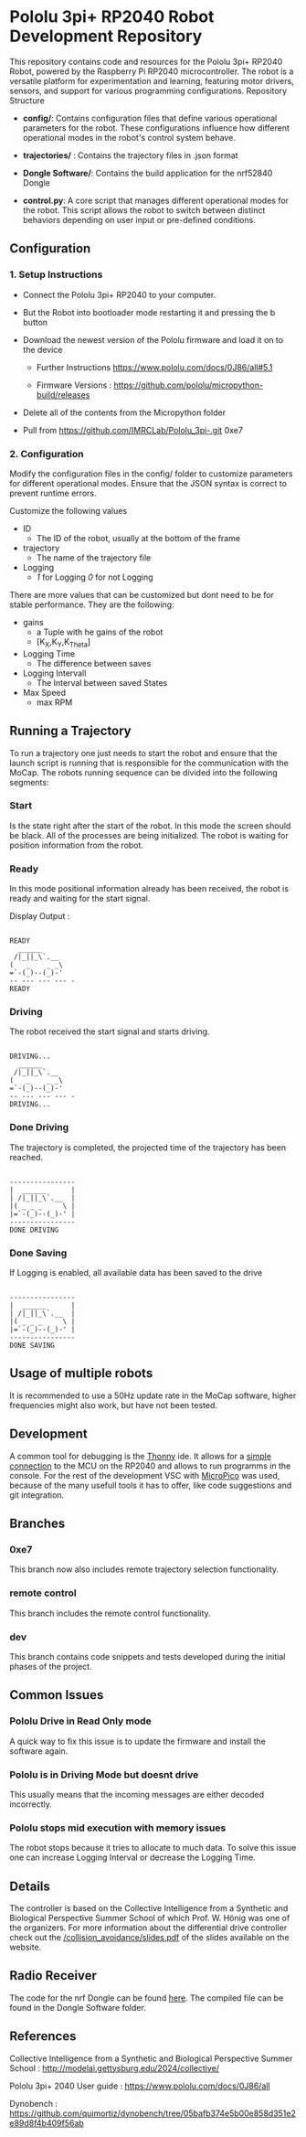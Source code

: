 # Pololu 3pi+ RP2040 Robot Development Repository

This repository contains code and resources for the Pololu 3pi+ RP2040 Robot, powered by the Raspberry Pi RP2040 microcontroller. The robot is a versatile platform for experimentation and learning, featuring motor drivers, sensors, and support for various programming configurations.
Repository Structure

- **config/**: Contains configuration files that define various operational parameters for the robot. These configurations influence how different operational modes in the robot's control system behave.
- **trajectories/** : Contains the trajectory files in .json format
- **Dongle Software/**: Contains the build application for the nrf52840 Dongle

- **control.py**: A core script that manages different operational modes for the robot. This script allows the robot to switch between distinct behaviors depending on user input or pre-defined conditions.

## Configuration

### 1. Setup Instructions

- Connect the Pololu 3pi+ RP2040 to your computer.

- But the Robot into bootloader mode restarting it and pressing the b button

- Download the newest version of the Pololu firmware and load it on to the device

  - Further Instructions https://www.pololu.com/docs/0J86/all#5.1

  - Firmware Versions : https://github.com/pololu/micropython-build/releases

- Delete all of the contents from the Micropython folder

- Pull from https://github.com/IMRCLab/Pololu_3pi-.git 0xe7

### 2. Configuration

Modify the configuration files in the config/ folder to customize parameters for different operational modes. Ensure that the JSON syntax is correct to prevent runtime errors.

Customize the following values

- ID
  - The ID of the robot, usually at the bottom of the frame
- trajectory
  - The name of the trajectory file
- Logging
  - *1* for Logging *0* for not Logging

There are more values that can be customized but dont need to be for stable performance. They are the following:

- gains
  - a Tuple with he gains of the robot 
  - [K<sub>X</sub>,K<sub>Y</sub>,K<sub>Theta</sub>]
- Logging Time
  - The difference between saves
- Logging Intervall
  - The Interval between saved States
- Max Speed
  - max RPM

## Running a Trajectory

To run a trajectory one just needs to start the robot and ensure that the launch script is running that is responsible for the communication with the MoCap.
The robots running sequence can be divided into the following segments:

### Start

Is the state right after the start of the robot. In this mode the screen should be black. All of the processes are being initialized. The robot is waiting for position information from the robot.

### Ready

In this mode positional information already has been received, the robot is ready and waiting for the start signal.

Display Output :

```

READY
  ______
 /|_||_\`.__
(   _    _ _\ 
=`-(_)--(_)-'
-- --- --- --- -
READY

```

### Driving

The robot received the start signal and starts driving.

```

DRIVING...
  ______
 /|_||_\`.__
(   _    _ _\ 
=`-(_)--(_)-'
-- --- --- --- -
DRIVING...

```

### Done Driving

The trajectory is completed, the projected time of the trajectory has been reached.

```

----------------
|  ______      |
| /|_||_\`.__  |
|( _ _ _     \ |
|=`-(_)--(_)-' |
----------------
DONE DRIVING
```

### Done Saving

If Logging is enabled, all available data has been saved to the drive

```

----------------
|  ______      |
| /|_||_\`.__  |
|( _ _ _     \ |
|=`-(_)--(_)-' |
----------------
DONE SAVING
```

## Usage of multiple robots

It is recommended to use a 50Hz update rate in the MoCap software, higher frequencies might also work, but have not been tested.

## Development

A common tool for debugging is the [Thonny](https://thonny.org/) ide. It allows for a [simple connection](https://www.pololu.com/docs/0J86/all#5.3) to the MCU on the RP2040 and allows to run programms in the console. For the rest of the development VSC with [MicroPico](https://marketplace.visualstudio.com/items?itemName=paulober.pico-w-go) was used, because of the many usefull tools it has to offer, like code suggestions and git integration.  

## Branches

### 0xe7

This branch now also includes remote trajectory selection functionality.

### remote control

This branch includes the remote control functionality.

### dev

This branch contains code snippets and tests developed during the initial phases of the project.

## Common Issues

### Pololu Drive in Read Only mode

A quick way to fix this issue is to update the firmware and install the software again.

### Pololu is in Driving Mode but doesnt drive

This usually means that the incoming messages are either decoded incorrectly.

### Pololu stops mid execution with memory issues

The robot stops because it tries to allocate to much data. To solve this issue one can increase Logging Interval or decrease the Logging Time.

## Details

The controller is based on the Collective Intelligence from a Synthetic and Biological Perspective Summer School of which Prof. W. Hönig was one of the organizers. For more information about the differential drive controller
check out the [/collision_avoidance/slides.pdf](http://modelai.gettysburg.edu/2024/collective/slides/slides.zip) of the slides available on the website.

## Radio Receiver

The code for the  nrf Dongle can be found [here](https://github.com/polyblank-5/esb_prx). The compiled file can be found in the Dongle Software folder.

## References 
Collective Intelligence from a Synthetic and Biological Perspective Summer School : http://modelai.gettysburg.edu/2024/collective/

Pololu 3pi+ 2040 User guide : https://www.pololu.com/docs/0J86/all

Dynobench : https://github.com/quimortiz/dynobench/tree/05bafb374e5b00e858d351e2e89d8f4b409f56ab 

<!---
This repository contains code for the 3pi+ 2040 Pololu Ground Robot (written for Hyper edition, but should work for all), as well as some 3d printable files and instructions for attaching and connecting the nrf52840 radio dongle onto it. <br /> 
The code contains a simple state estimator based on odometry readings and a simple differential drive controler. To make gain tuning easier, you can choose a trajectory from a selection of three(straight line, pure rotation, slightly wavy diagonal)
and adjust the gains (Kx, Ky, Ktheta) you want to use directly with the robot buttons. (These two options are enabled by default). The state estimator logs some data of interest and there is also a script which plots this into neatly readable graphs.
This code was written for the IMRC Lab of TU Berlin. It is also based on the Collective Intelligence from a Synthetic and Biological Perspective Summer School of which Prof Hönig (IMRC head) was one of the organizers. For more information about the differential drive controler
check out the /collision_avoidance/slides.pdf of the slides available on the website.

To start using my code, simply paste the files "J_controler.py" "J_state_estimator.py" "J_robot.py" "J_maths_module.py", as well as the trajectories folder and the logs folder in the root directory of your 3pi+ robot, alongside all software pre-installed by Pololu.
(NB in the repo the logs folder contains three examples of data log files and the corresponding pdf containing the plots. These files are not needed for the robot to work, you can delete them. The trajectories folder MUST contain the 3 pre-programmed trajectories though).
When you turn on your 3pi+ robot, simply select the "J_controler.py" program on the display screen and follow the instructions. (I use Kx = 1, Ky = 3, Ktheta = 3 for my gains).

The three pre-programmed trajectories are stored in a .json format. They were generated with an unycicle-model planner Quim Ortiz' Dynobench repo. from  They contain a dictionary with lots of mostly useless info. The only two important items of the this dict are "states" and "actions" (if you want to modify or create your own trajectories, you can get rid of all the other items).
states : list of states the robots has to pass through during the trajectory. Each state is [x position, y position, angle theta]. A 0.1 sec interval is assumed between each state, meaning state 38 corresponds to 3.8 sec after the start of the trajectory.
actions : list of control actions that are needed by the controler

After a trajectory is executed, the data will automatically be saved in a .json file in the logs folder with an appropriate name. (NB sometimes the logfile doesn't show up immediately. Try restarting the robot). 

To plot the data, you can use the script "Plot_Pololu.py". The function plot_all() will automatically create the PDFs of all the logfiles in the logs folder, plotting them in regards to the correct ideal trajectory and naming the resulting PDF following the model of trajectoryname_Kx_Ky_Ktheta.pdf 
If a PDF with this name already exists (because for example there are multiple runs with the same trajectory and gains) it will a B at the end, as many times as needed. 
Just make sure to adjust the path given to plot_all() so that it points to the good directory.

Encountered issues during the project:

If the robot has very weird behavior (sudden acceleration in the wrong direction, not following the desired trajectory at all, moving erratically) one possible issue can be that the motor leads have been soldered the wrong way around. This causes positive speeds given to the motors to turn the motors in the negative direction
(meaning the controler wants the robot to move forward but it's actually driving backward). No panic though, the Pololu engineers thought about the issue : just open the file "Micropython/pololu_3pi_2040_robot/motors.py" and modify the attributes "self._flip_left_motor" and/or "self.flip_right_motor" until it works 
(ie until giving a positive speed to the motors makes the robot go in the direction where his bumpers are, not his USB port).

It happened two times that 3pi+ suddenly locked up its permissions and didn't allow me to modify, delete or add files (no write access). Using chmod command did not work as I got the response "read-only filesystem". The solution I found was updating the MicroPython firmware again (see 3pi+ 2040 user guide ; careful this will delete all custom files on the 3pi+) and then I could do chmod to get write access

References : <br />
-->